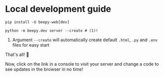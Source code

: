 # Local development guide

```shell title="Install BeePy"
pip install -U beepy-web[dev]
```

```shell title="Start local server"
python -m beepy.dev server --create # (1)!
```

1. Argument `--create` will automatically create default `.html`, `.py` and `.env` files for easy start

That's all! :tada:

Now, click on the link in a console to visit your server
and change a code to see updates in the browser in no time!
